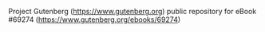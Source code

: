 Project Gutenberg (https://www.gutenberg.org) public repository for
eBook #69274 (https://www.gutenberg.org/ebooks/69274)
